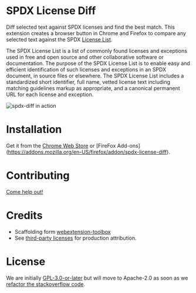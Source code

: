 # SPDX License Diff

Diff selected text against SPDX licenses and find the best match. This extension creates a browser button in Chrome and Firefox to compare any selected text against the SPDX [License List](https://spdx.org/licenses/).

The SPDX License List is a list of commonly found licenses and exceptions used in free and open source and other collaborative software or documentation. The purpose of the SPDX License List is to enable easy and efficient identification of such licenses and exceptions in an SPDX document, in source files or elsewhere. The SPDX License List includes a standardized short identifier, full name, vetted license text including matching guidelines markup as appropriate, and a canonical permanent URL for each license and exception.

![spdx-diff in action](images/spdx-diff.gif)

# Installation

Get it from the [Chrome Web Store](https://chrome.google.com/webstore/detail/spdx-diff/kfoadicmilbgnicoldjmccpaicejacdh) or [FireFox Add-ons] (https://addons.mozilla.org/en-US/firefox/addon/spdx-license-diff).

# Contributing
[Come help out!](CONTRIBUTING.md)

# Credits
- Scaffolding form  [webextension-toolbox](https://github.com/HaNdTriX/webextension-toolbox)
- See [third-party licenses](oss-attribution/attribution.txt) for production attribution.

# License
We are initially [GPL-3.0-or-later](LICENSE) but will move to Apache-2.0 as soon as we [refactor the stackoverflow code](#7).
